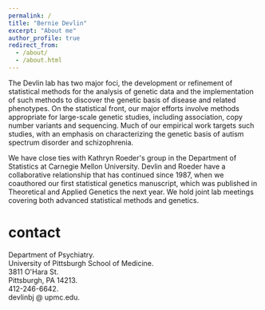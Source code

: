 ```yaml
---
permalink: /
title: "Bernie Devlin"
excerpt: "About me"
author_profile: true
redirect_from: 
  - /about/
  - /about.html
---
```


The Devlin lab has two major foci, the development or refinement of statistical methods for the analysis of genetic data and the implementation of such methods to discover the genetic basis of disease and related phenotypes. On the statistical front, our major efforts involve methods appropriate for large-scale genetic studies, including association, copy number variants and sequencing. Much of our empirical work targets such studies, with an emphasis on characterizing the genetic basis of autism spectrum disorder and schizophrenia.

We have close ties with Kathryn Roeder's group in the Department of Statistics at Carnegie Mellon University. Devlin and Roeder have a collaborative relationship that has continued since 1987, when we coauthored our first statistical genetics manuscript, which was published in Theoretical and Applied Genetics the next year. We hold joint lab meetings covering both advanced statistical methods and genetics.

# contact

Department of Psychiatry.  
University of Pittsburgh School of Medicine.  
3811 O'Hara St.   
Pittsburgh, PA 14213.  
412-246-6642.  
devlinbj @ upmc.edu.  
